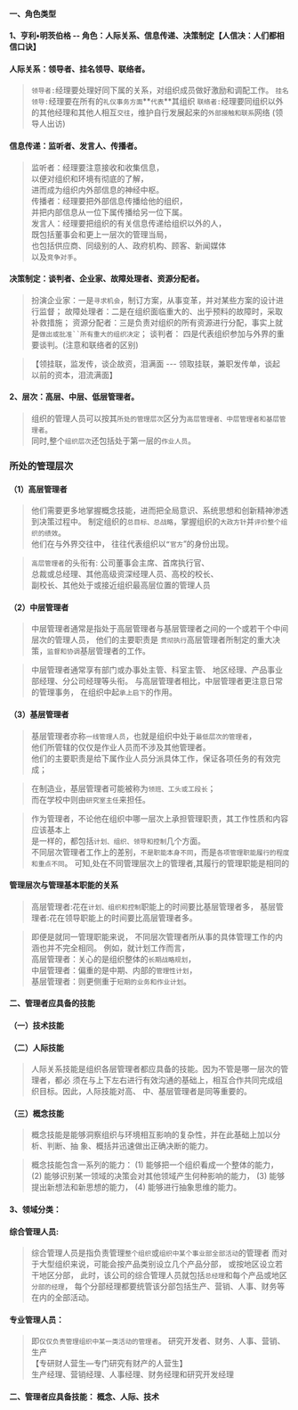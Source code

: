 #### 一、角色类型
#### 1、亨利•明茨伯格 -- 角色：人际关系、信息传递、决策制定【人信决：人们都相信口诀】
#### 人际关系：领导者、挂名领导、联络者。
>   `领导者:`经理要处理好同下属的关系，对组织成员做好激励和调配工作。 
    `挂名领导:`经理要在所有的`礼仪事务方面`**`代表`**其组织 
    `联络者:`经理要同组织以外的其他经理和其他人相互`交往`，维护自行发展起来的`外部接触和联系`网络 (领导人出访)
    
    
#### 信息传递：监听者、发言人、传播者。       
>   监听者：经理要注意接收和收集信息，       
           以便对组织和环境有彻底的了解，       
           进而成为组织内外部信息的神经中枢。       
    传播者：经理要把外部信息传播给他的组织，       
           并把内部信息从一位下属传播给另一位下属。       
    发言人：经理要把组织的有关信息传递给组织以外的人，       
           既包括董事会和更上一层次的管理当局，       
           也包括供应商、同级别的人、政府机构、顾客、新闻媒体       
           以及`竞争对手`。       
    
#### 决策制定：谈判者、企业家、故障处理者、资源分配者。
>   扮演企业家：一是`寻求机会`，制订方案，从事变革，并对某些方案的设计进行监督；
    故障处理者：二是在组织面临重大的、出乎预料的故障时，采取补救措施；
    资源分配者：三是负责对组织的所有资源进行分配，事实上就是`做出或批准``所有重大的组织决定`；
    谈判者：   四是代表组织参加与外界的重要谈判。(注意和联络者的区别)

>   【领挂联，监发传，谈企故资，泪满面 --- 领取挂联，兼职发传单，谈起
以前的资本，泪流满面】

#### 2、层次：高层、中层、低层管理者。
>   组织的管理人员可以按其`所处的管理层次`区分为`高层管理者、中层管理者和基层管理者`。  
同时,整个`组织层次`还包括处于第一层的`作业人员`。  

### 所处的管理层次
#### （1）高层管理者
>   他们需要更多地掌握概念技能，进而把全局意识、系统思想和创新精神渗透到决策过程中。
>   制定组织的`总目标、总战略`，掌握组织的`大政方针`并`评价整个组织的绩效`。      
    他们在与外界交往中， 往往代表组织以`“官方`”的身份出现。      

>   `高层管理者`的头衔有:
公司董事会主席、首席执行官、    
总裁或总经理、其他高级资深经理人员、高校的校长、    
副校长、其他处于或接近组织最高层位置的管理人员

#### （2）中层管理者
>   中层管理者通常是指处于高层管理者与基层管理者之间的一个或若干个中间层次的管理人员，
他们的主要职责是
    `贯彻执行`高层管理者所制定的重大决策，`监督和协调`基层管理者的工作。
    
>   中层管理者通常享有部门或办事处主管、科室主管、
地区经理、产品事业部经理、分公司经理等头衔。
与高层管理者相比，中层管理者更注意日常的管理事务， 在组织中起`承上启下`的作用。

#### （3）基层管理者
>   基层管理者亦称`一线管理人员`，也就是组织中处于`最低层次的管理者`，     
他们所管辖的仅仅是作业人员而不涉及其他管理者。     
他们的主要职责是给下属作业人员分派具体工作，保证各项任务的有效完成；     
     
>   在制造业，基层管理者可能被称为`领班、工头或工段长`；     
而在学校中则由`研究室主任`来担任。     
     
>   作为管理者，不论他在组织中哪一层次上承担管理职责，其工作性质和内容应该基本上     
是一样的，都包括`计划、组织、领导和控制`几个方面。     
不同层次管理者工作上的差别，`不是职能本身不同`，而是`各项管理职能履行的程度和重点不同`。 
可知,处在不同管理层次上的管理者,其履行的管理职能是相同的

#### 管理层次与管理基本职能的关系
>   高层管理者:花在`计划、组织和控制`职能上的时间要比基层管理者多，
    基层管理者:花在领导职能上的时间要比高层管理者多。

>   即便是就同一管理职能来说， 不同层次管理者所从事的具体管理工作的内涵也并不完全相同。
例如，就计划工作而言，   
高层管理者：关心的是组织整体的`长期战略规划`，   
中层管理者：偏重的是中期、内部的`管理性计划`，   
基层管理者：则更侧重于`短期的业务和作业计划`。   

#### 二、管理者应具备的技能
#### （一）技术技能
#### （二）人际技能
>   人际关系技能是组织各层管理者都应具备的技能。因为不管是哪一层次的管理者，都必
须在与上下左右进行有效沟通的基础上，相互合作共同完成组织目标。因此，人际技能对高、
中、基层管理者是同等重要的。

#### （三）概念技能
>   概念技能是能够洞察组织与环境相互影响的复杂性，并在此基础上加以分析、判断、抽
象、概括并迅速做出正确决断的能力。

>   概念技能包含一系列的能力：
(1) 能够把一个组织看成一个整体的能力，
(2) 能够识别某一领域的决策会对其他领域产生何种影响的能力，
(3) 能够提出新想法和新思想的能力，
(4) 能够进行抽象思维的能力。


#### 3、领域分类：
#### 综合管理人员:
>   综合管理人员是指负责管理`整个组织`或`组织中某个事业部全部活动`的管理者
>   而对于大型组织来说，可能会按产品类别设立几个产品分部，
或按地区设立若干地区分部，
此时，该公司的综合管理人员就包括`总经理`和每个产品或地区`分部的经理`，
每个分部经理都要统管该分部包括生产、营销、人事、财务等在内的全部活动。

#### 专业管理人员：
>   即`仅仅负责管理组织中某一类活动的管理者`。
>   研究开发者、财务、人事、营销、生产    
    【专研财人营生—专门研究有财产的人营生】    
生产经理、营销经理、人事经理、财务经理和研究开发经理    

#### 二、管理者应具备技能： 概念、人际、技术